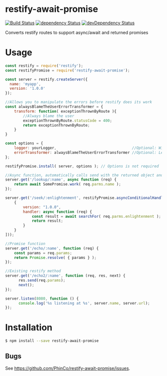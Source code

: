 # restify-await-promise

[![Build Status](https://travis-ci.org/PhinCo/restify-await-promise.svg)](https://travis-ci.org/PhinCo/restify-await-promise)
[![dependency Status](https://david-dm.org/PhinCo/restify-await-promise/dev-status.svg)](https://david-dm.org/PhinCo/restify-await-promise#info=dependencies)
[![devDependency Status](https://david-dm.org/PhinCo/restify-await-promise/dev-status.svg)](https://david-dm.org/PhinCo/restify-await-promise#info=devDependencies)

Converts restify routes to support async/await and returned promises

# Usage

```javascript
const restify = require('restify');
const restifyPromise = require('restify-await-promise');

const server = restify.createServer({
  name: 'myapp',
  version: '1.0.0'
});

//Allows you to manipulate the errors before restify does its work
const alwaysBlameTheUserErrorTransformer = {
	transform: function( exceptionThrownByRoute ){
		//Always blame the user
		exceptionThrownByRoute.statusCode = 400; 
		return exceptionThrownByRoute;
	}
}

const options = {
	logger: yourLogger,                                  //Optional: Will automatically log exceptions	
	errorTransformer: alwaysBlameTheUserErrorTransformer //Optional: Lets you add status codes 
};

restifyPromise.install( server, options ); // Options is not required

//Async function, automatically calls send with the returned object and next
server.get('/lookup/:name', async function (req) {
	return await SomePromise.work( req.parms.name );
});

server.get('/seek/:enlightenment', restifyPromise.asyncConditionalHandler([
	{
		version: "1.0.0",
		handler: async function (req) {
			const result = await searchFor( req.parms.enlightenment );
			return result;
		}
    }
]));

//Promise function
server.get('/echo/:name', function (req) {
	const params = req.params; 
	return Promise.resolve( { params } );
});

//Existing restify method
server.get('/echo2/:name', function (req, res, next) {
	  res.send(req.params);
	  next();
});

server.listen(8080, function () {
	  console.log('%s listening at %s', server.name, server.url);
});
```


# Installation
```bash
$ npm install --save restify-await-promise
```

## Bugs

See <https://github.com/PhinCo/restify-await-promise/issues>.
